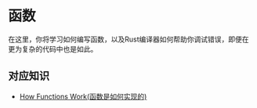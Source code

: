 # 函数

在这里，你将学习如何编写函数，以及Rust编译器如何帮助你调试错误，即便在更为复杂的代码中也是如此。

## 对应知识

- [How Functions Work(函数是如何实现的)](https://doc.rust-lang.org/book/ch03-03-how-functions-work.html)
